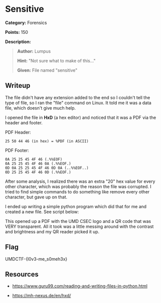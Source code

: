 # Sensitive
**Category:** Forensics

**Points:** 150

**Description:**
> **Author:** Lumpus
>
> **Hint:** "Not sure what to make of this..."
>
> **Given:** File named "sensitive"

## Writeup
The file didn't have any extension added to the end so I couldn't
tell the type of file, so I ran the "file" command on Linux. It told
me it was a data file, which doesn't give much help.

I opened the file in **HxD** (a hex editor) and noticed that it was a PDF via
the header and footer.

PDF Header:
```
25 50 44 46 (in hex) = %PDF (in ASCII)
```

PDF Footer:
```
0A 25 25 45 4F 46 (.%%EOF)
0A 25 25 45 4F 46 0A (.%%EOF.)
0D 0A 25 25 45 4F 46 0D 0A (..%%EOF..)
0D 25 25 45 4F 46 0D (.%%EOF.)
```

After some analysis, I realized there was an extra "20" hex value for every
other character, which was probably the reason the file was corrupted. I tried
to find simple commands to do something like remove every other character, but
gave up on that.

I ended up writing a simple python program which did that for me and created
a new file. See script below:

This opened up a PDF with the UMD CSEC logo and a QR code that was VERY transparent.
All it took was a little messing around with the contrast and brightness and my QR
reader picked it up.

## Flag
UMDCTF-{l0v3-me_s0meh3x}

## Resources
- https://www.guru99.com/reading-and-writing-files-in-python.html

- https://mh-nexus.de/en/hxd/
